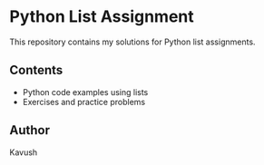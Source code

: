 # Python List Assignment

This repository contains my solutions for Python list assignments.

## Contents
- Python code examples using lists
- Exercises and practice problems

## Author
Kavush
